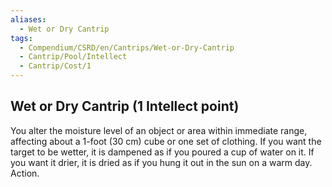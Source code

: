 ```yaml
---
aliases:
  - Wet or Dry Cantrip
tags:
  - Compendium/CSRD/en/Cantrips/Wet-or-Dry-Cantrip
  - Cantrip/Pool/Intellect
  - Cantrip/Cost/1
---
```

  
## Wet or Dry Cantrip  (1 Intellect point)  
You alter the moisture level of an object or area within immediate range, affecting about a 1-foot (30 cm) cube or one set of clothing. If you want the target to be wetter, it is dampened as if you poured a cup of water on it. If you want it drier, it is dried as if you hung it out in the sun on a warm day. Action.   
  
  
  
  
